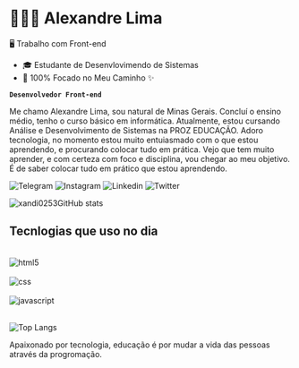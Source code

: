 # 👩🏻‍💻 Alexandre Lima

🖥️ Trabalho com Front-end
- 🎓 Estudante de Desenvlovimendo de Sistemas
- 🙏 100% Focado no Meu Caminho ✨

**`Desenvolvedor Front-end`**

Me chamo Alexandre Lima, sou natural de Minas Gerais. Concluí o ensino médio, tenho o curso básico em informática. Atualmente, estou cursando Análise e Desenvolvimento de Sistemas na PROZ EDUCAÇÃO. Adoro tecnologia, no momento estou muito entuiasmado com o que estou aprendendo, e procurando colocar tudo em prática. Vejo que tem muito aprender, e com certeza com foco e disciplina, vou chegar ao meu objetivo. É de saber colocar tudo em prático que estou aprendendo.

![Telegram](https://img.shields.io/badge/Telegram-2CA5E0?style=for-the-badge&logo=telegram&logoColor=white)
![Instagram](https://img.shields.io/badge/Instagram-E4405F?style=for-the-badge&logo=instagram&logoColor=white)
![Linkedin](https://img.shields.io/badge/LinkedIn-0077B5?style=for-the-badge&logo=linkedin&logoColor=white)
![Twitter](https://img.shields.io/badge/Twitter-1DA1F2?style=for-the-badge&logo=twitter&logoColor=white)


![xandi0253GitHub stats](https://github-readme-stats.vercel.app/api?username=alexandreli&show_icons=true&theme=radical)

## Tecnlogias que uso no dia
<div style="display; inline_block"><br/><img align="center" alt="html5" src="https://img.shields.io/badge/HTML5-E34F26?style=for-the-badge&logo=html5&logoColor=white"/></div>
<div style="display; inline_block"><br/><img align="center" alt="css" src="https://img.shields.io/badge/CSS-239120?&style=for-the-badge&logo=css3&logoColor=white"/>
<div style="display; inline_block"><br/><img align="center" alt="javascript" src="https://img.shields.io/badge/JavaScript-F7DF1E?style=for-the-badge&logo=javascript&logoColor=black"/></div><br>

![Top Langs](https://github-readme-stats.vercel.app/api/top-langs/?username=xandi0253&layout=compact)<br>

Apaixonado por tecnologia, educação é por mudar a vida das pessoas através da progromação.
